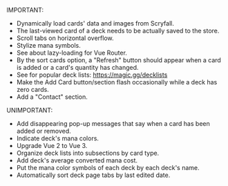 IMPORTANT:

- Dynamically load cards' data and images from Scryfall.
- The last-viewed card of a deck needs to be actually saved to the store.
- Scroll tabs on horizontal overflow.
- Stylize mana symbols.
- See about lazy-loading for Vue Router.
- By the sort cards option, a "Refresh" button should appear when a card is added or a card's quantity has changed.
- See for popular deck lists: https://magic.gg/decklists
- Make the Add Card button/section flash occasionally while a deck has zero cards.
- Add a "Contact" section.


UNIMPORTANT:

- Add disappearing pop-up messages that say when a card has been added or removed.
- Indicate deck's mana colors.
- Upgrade Vue 2 to Vue 3.
- Organize deck lists into subsections by card type.
- Add deck's average converted mana cost.
- Put the mana color symbols of each deck by each deck's name.
- Automatically sort deck page tabs by last edited date.
